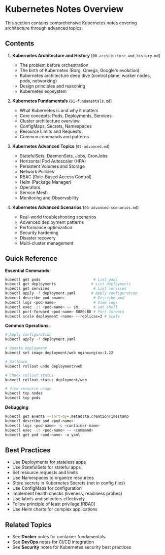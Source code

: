# Kubernetes Notes Overview

This section contains comprehensive Kubernetes notes covering architecture through advanced topics.

## Contents

1. **Kubernetes Architecture and History** (`00-architecture-and-history.md`)
   - The problem before orchestration
   - The birth of Kubernetes (Borg, Omega, Google's evolution)
   - Kubernetes architecture deep dive (control plane, worker nodes, pods, networking)
   - Design principles and reasoning
   - Kubernetes ecosystem

2. **Kubernetes Fundamentals** (`01-fundamentals.md`)
   - What Kubernetes is and why it matters
   - Core concepts: Pods, Deployments, Services
   - Cluster architecture overview
   - ConfigMaps, Secrets, Namespaces
   - Resource Limits and Requests
   - Common commands and patterns

3. **Kubernetes Advanced Topics** (`02-advanced.md`)
   - StatefulSets, DaemonSets, Jobs, CronJobs
   - Horizontal Pod Autoscaler (HPA)
   - Persistent Volumes and Storage
   - Network Policies
   - RBAC (Role-Based Access Control)
   - Helm (Package Manager)
   - Operators
   - Service Mesh
   - Monitoring and Observability

4. **Kubernetes Advanced Scenarios** (`03-advanced-scenarios.md`)
   - Real-world troubleshooting scenarios
   - Advanced deployment patterns
   - Performance optimization
   - Security hardening
   - Disaster recovery
   - Multi-cluster management

## Quick Reference

**Essential Commands**:
```bash
kubectl get pods                        # List pods
kubectl get deployments                # List deployments
kubectl get services                    # List services
kubectl apply -f deployment.yaml       # Apply configuration
kubectl describe pod <name>             # Describe pod
kubectl logs <pod-name>                 # View logs
kubectl exec -it <pod-name> -- sh       # Get shell
kubectl port-forward <pod-name> 8080:80 # Port forward
kubectl scale deployment <name> --replicas=3 # Scale
```

**Common Operations**:
```bash
# Apply configuration
kubectl apply -f deployment.yaml

# Update deployment
kubectl set image deployment/web nginx=nginx:1.22

# Rollback
kubectl rollout undo deployment/web

# Check rollout status
kubectl rollout status deployment/web

# View resource usage
kubectl top nodes
kubectl top pods
```

**Debugging**:
```bash
kubectl get events --sort-by=.metadata.creationTimestamp
kubectl describe pod <pod-name>
kubectl logs <pod-name> -c <container-name>
kubectl exec -it <pod-name> -- <command>
kubectl get pod <pod-name> -o yaml
```

## Best Practices

- Use Deployments for stateless apps
- Use StatefulSets for stateful apps
- Set resource requests and limits
- Use Namespaces to organize resources
- Store secrets in Kubernetes Secrets (not in config files)
- Use ConfigMaps for configuration
- Implement health checks (liveness, readiness probes)
- Use labels and selectors effectively
- Follow principle of least privilege (RBAC)
- Use Helm charts for complex applications

## Related Topics

- See **Docker** notes for container fundamentals
- See **DevOps** notes for CI/CD integration
- See **Security** notes for Kubernetes security best practices

